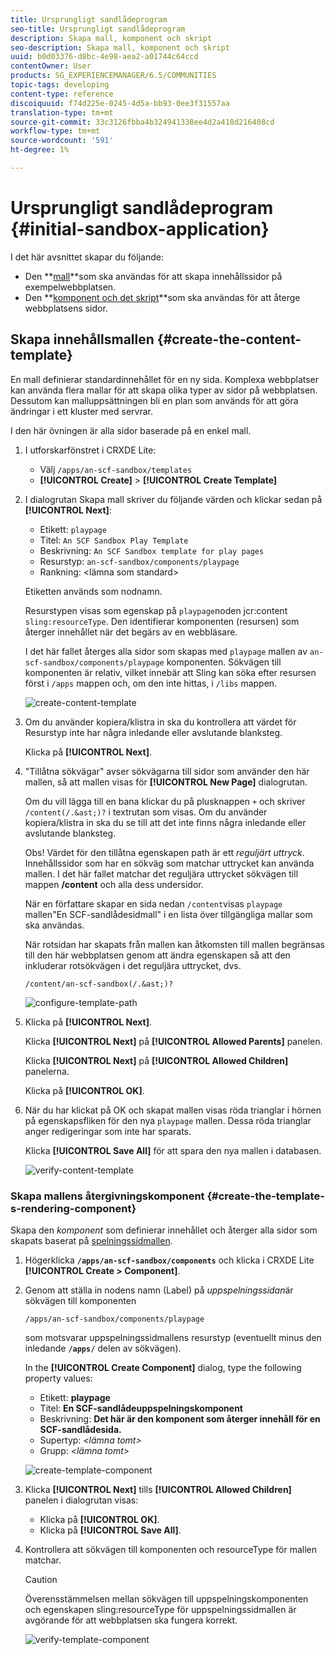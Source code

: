 ```yaml
---
title: Ursprungligt sandlådeprogram
seo-title: Ursprungligt sandlådeprogram
description: Skapa mall, komponent och skript
seo-description: Skapa mall, komponent och skript
uuid: b0d03376-d8bc-4e98-aea2-a01744c64ccd
contentOwner: User
products: SG_EXPERIENCEMANAGER/6.5/COMMUNITIES
topic-tags: developing
content-type: reference
discoiquuid: f74d225e-0245-4d5a-bb93-0ee3f31557aa
translation-type: tm+mt
source-git-commit: 33c3126fbba4b324941338ee4d2a418d216408cd
workflow-type: tm+mt
source-wordcount: '591'
ht-degree: 1%

---
```



# Ursprungligt sandlådeprogram {#initial-sandbox-application}

I det här avsnittet skapar du följande:

* Den **[mall](#createthepagetemplate)**som ska användas för att skapa innehållssidor på exempelwebbplatsen.
* Den **[komponent och det skript](#create-the-template-s-rendering-component)**som ska användas för att återge webbplatsens sidor.

## Skapa innehållsmallen {#create-the-content-template}

En mall definierar standardinnehållet för en ny sida. Komplexa webbplatser kan använda flera mallar för att skapa olika typer av sidor på webbplatsen. Dessutom kan malluppsättningen bli en plan som används för att göra ändringar i ett kluster med servrar.

I den här övningen är alla sidor baserade på en enkel mall.

1. I utforskarfönstret i CRXDE Lite:

   * Välj `/apps/an-scf-sandbox/templates`
   * **[!UICONTROL Create]** > **[!UICONTROL Create Template]**

1. I dialogrutan Skapa mall skriver du följande värden och klickar sedan på **[!UICONTROL Next]**:

   * Etikett: `playpage`
   * Titel: `An SCF Sandbox Play Template`
   * Beskrivning: `An SCF Sandbox template for play pages`
   * Resurstyp: `an-scf-sandbox/components/playpage`
   * Rankning: &lt;lämna som standard>

   Etiketten används som nodnamn.

   Resurstypen visas som egenskap på `playpage`noden jcr:content `sling:resourceType`. Den identifierar komponenten (resursen) som återger innehållet när det begärs av en webbläsare.

   I det här fallet återges alla sidor som skapas med `playpage` mallen av `an-scf-sandbox/components/playpage` komponenten. Sökvägen till komponenten är relativ, vilket innebär att Sling kan söka efter resursen först i `/apps` mappen och, om den inte hittas, i `/libs` mappen.

   ![create-content-template](assets/create-content-template-1.png)

1. Om du använder kopiera/klistra in ska du kontrollera att värdet för Resurstyp inte har några inledande eller avslutande blanksteg.

   Klicka på **[!UICONTROL Next]**.

1. &quot;Tillåtna sökvägar&quot; avser sökvägarna till sidor som använder den här mallen, så att mallen visas för **[!UICONTROL New Page]** dialogrutan.

   Om du vill lägga till en bana klickar du på plusknappen `+` och skriver `/content(/.&ast;)?` i textrutan som visas. Om du använder kopiera/klistra in ska du se till att det inte finns några inledande eller avslutande blanksteg.

   Obs! Värdet för den tillåtna egenskapen path är ett *reguljärt uttryck*. Innehållssidor som har en sökväg som matchar uttrycket kan använda mallen. I det här fallet matchar det reguljära uttrycket sökvägen till mappen **/content** och alla dess undersidor.

   När en författare skapar en sida nedan `/content`visas `playpage` mallen&quot;En SCF-sandlådesidmall&quot; i en lista över tillgängliga mallar som ska användas.

   När rotsidan har skapats från mallen kan åtkomsten till mallen begränsas till den här webbplatsen genom att ändra egenskapen så att den inkluderar rotsökvägen i det reguljära uttrycket, dvs.

   `/content/an-scf-sandbox(/.&ast;)?`

   ![configure-template-path](assets/configure-template-path.png)

1. Klicka på **[!UICONTROL Next]**.

   Klicka **[!UICONTROL Next]** på **[!UICONTROL Allowed Parents]** panelen.

   Klicka **[!UICONTROL Next]** på **[!UICONTROL Allowed Children]** panelerna.

   Klicka på **[!UICONTROL OK]**.

1. När du har klickat på OK och skapat mallen visas röda trianglar i hörnen på egenskapsfliken för den nya `playpage` mallen. Dessa röda trianglar anger redigeringar som inte har sparats.

   Klicka **[!UICONTROL Save All]** för att spara den nya mallen i databasen.

   ![verify-content-template](assets/verify-content-template.png)

### Skapa mallens återgivningskomponent {#create-the-template-s-rendering-component}

Skapa den *komponent* som definierar innehållet och återger alla sidor som skapats baserat på [spelningssidmallen](#createthepagetemplate).

1. Högerklicka **`/apps/an-scf-sandbox/components`** och klicka i CRXDE Lite **[!UICONTROL Create > Component]**.
1. Genom att ställa in nodens namn (Label) på *uppspelningssidan*&#x200B;är sökvägen till komponenten

   `/apps/an-scf-sandbox/components/playpage`

   som motsvarar uppspelningssidmallens resurstyp (eventuellt minus den inledande **`/apps/`** delen av sökvägen).

   In the **[!UICONTROL Create Component]** dialog, type the following property values:

   * Etikett: **playpage**
   * Titel: **En SCF-sandlådeuppspelningskomponent**
   * Beskrivning: **Det här är den komponent som återger innehåll för en SCF-sandlådesida.**
   * Supertyp: *&lt;lämna tomt>*
   * Grupp: *&lt;lämna tomt>*

   ![create-template-component](assets/create-template-component.png)

1. Klicka **[!UICONTROL Next]** tills **[!UICONTROL Allowed Children]** panelen i dialogrutan visas:

   * Klicka på **[!UICONTROL OK]**.
   * Klicka på **[!UICONTROL Save All]**.

1. Kontrollera att sökvägen till komponenten och resourceType för mallen matchar.

   >[!CAUTION]
   >
   >Överensstämmelsen mellan sökvägen till uppspelningskomponenten och egenskapen sling:resourceType för uppspelningssidmallen är avgörande för att webbplatsen ska fungera korrekt.

   ![verify-template-component](assets/verify-template-component.png)